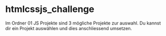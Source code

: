 # htmlcssjs_challenge
Im Ordner 01 JS Projekte sind 3 mögliche Projekte zur auswahl. Du kannst dir ein Projekt auswählen und dies anschliessend umsetzen.
